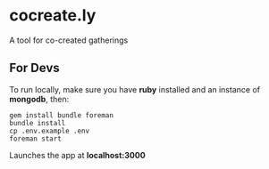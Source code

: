 # cocreate.ly

A tool for co-created gatherings

## For Devs

To run locally, make sure you have **ruby** installed and an instance of **mongodb**, then: 


```
gem install bundle foreman
bundle install
cp .env.example .env
foreman start
```

Launches the app at **localhost:3000**